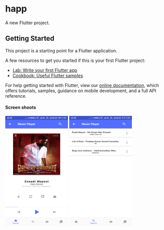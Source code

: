 # happ

A new Flutter project.

## Getting Started

This project is a starting point for a Flutter application.

A few resources to get you started if this is your first Flutter project:

- [Lab: Write your first Flutter app](https://flutter.dev/docs/get-started/codelab)
- [Cookbook: Useful Flutter samples](https://flutter.dev/docs/cookbook)

For help getting started with Flutter, view our
[online documentation](https://flutter.dev/docs), which offers tutorials,
samples, guidance on mobile development, and a full API reference.


<h4>Screen shoots</h4>
<img width="200" height="350" src="https://github.com/hariprasath2603/Flutter-Apps/blob/master/Music%20Player/Scr1.png" />
<img width="200" height="350" src="https://github.com/hariprasath2603/Flutter-Apps/blob/master/Music%20Player/Scr2.png" />
